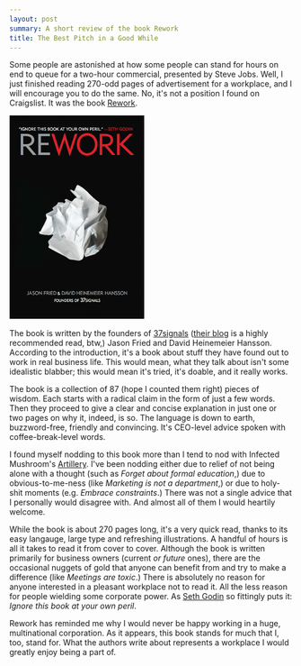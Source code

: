 ```yaml
---
layout: post
summary: A short review of the book Rework
title: The Best Pitch in a Good While
---
```


Some people are astonished at how some people can stand for hours on end to queue for a two-hour commercial, presented by Steve Jobs. Well, I just finished reading 270-odd pages of advertisement for a workplace, and I will encourage you to do the same. No, it's not a position I found on Craigslist. It was the book [Rework][rework].

[rework]: http://www.amazon.com/gp/product/0307463745?ie=UTF8&tag=lightfdevblo-20&linkCode=as2&camp=1789&creative=390957&creativeASIN=0307463745

<img src="/media/rework-cover.png" width=240 height=361 class="right" alt="image of Rework's cover">

The book is written by the founders of [37signals][37s] ([their blog][37svn] is a highly recommended read, btw,) Jason Fried and David Heinemeier Hansson. According to the introduction, it's a book about stuff they have found out to work in real business life. This would mean, what they talk about isn't some idealistic blabber; this would mean it's tried, it's doable, and it really works.

[37s]: http://37signals.com/
[37svn]: http://37signals.com/svn

The book is a collection of 87 (hope I counted them right) pieces of wisdom. Each starts with a radical claim in the form of just a few words. Then they proceed to give a clear and concise explanation in just one or two pages on why it, indeed, is so. The language is down to earth, buzzword-free, friendly and convincing. It's CEO-level advice spoken with coffee-break-level words.

I found myself nodding to this book more than I tend to nod with Infected Mushroom's [Artillery][imvd]. I've been nodding either due to relief of not being alone with a thought (such as _Forget about formal education_,) due to obvious-to-me-ness (like _Marketing is not a department_,) or due to holy-shit moments (e.g. _Embrace constraints_.) There was not a single advice that I personally would disagree with. And almost all of them I would heartily welcome.

[imvd]: http://en.wikipedia.org/wiki/Vicious_Delicious

While the book is about 270 pages long, it's a very quick read, thanks to its easy langauge, large type and refreshing illustrations. A handful of hours is all it takes to read it from cover to cover. Although the book is written  primarily for business owners (current _or future_ ones), there are the occasional nuggets of gold that anyone can benefit from and try to make a difference (like _Meetings are toxic_.) There is absolutely no reason for anyone interested in a pleasant workplace not to read it. All the less reason for people wielding some corporate power. As [Seth Godin][sg] so fittingly puts it: _Ignore this book at your own peril_.

[sg]: http://sethgodin.typepad.com/

Rework has reminded me why I would never be happy working in a huge, multinational corporation. As it appears, this book stands for much that I, too, stand for. What the authors write about represents a workplace I would greatly enjoy being a part of.